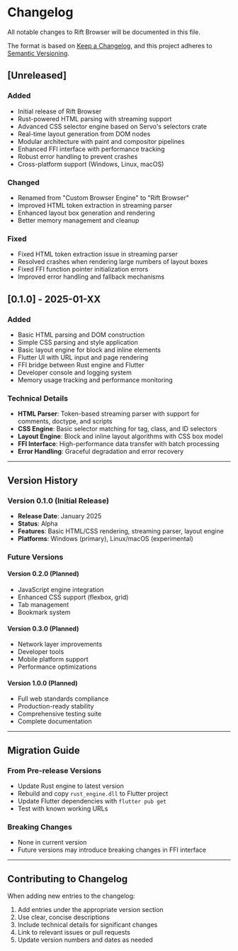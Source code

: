 # Changelog

All notable changes to Rift Browser will be documented in this file.

The format is based on [Keep a Changelog](https://keepachangelog.com/en/1.0.0/),
and this project adheres to [Semantic Versioning](https://semver.org/spec/v2.0.0.html).

## [Unreleased]

### Added
- Initial release of Rift Browser
- Rust-powered HTML parsing with streaming support
- Advanced CSS selector engine based on Servo's selectors crate
- Real-time layout generation from DOM nodes
- Modular architecture with paint and compositor pipelines
- Enhanced FFI interface with performance tracking
- Robust error handling to prevent crashes
- Cross-platform support (Windows, Linux, macOS)

### Changed
- Renamed from "Custom Browser Engine" to "Rift Browser"
- Improved HTML token extraction in streaming parser
- Enhanced layout box generation and rendering
- Better memory management and cleanup

### Fixed
- Fixed HTML token extraction issue in streaming parser
- Resolved crashes when rendering large numbers of layout boxes
- Fixed FFI function pointer initialization errors
- Improved error handling and fallback mechanisms

## [0.1.0] - 2025-01-XX

### Added
- Basic HTML parsing and DOM construction
- Simple CSS parsing and style application
- Basic layout engine for block and inline elements
- Flutter UI with URL input and page rendering
- FFI bridge between Rust engine and Flutter
- Developer console and logging system
- Memory usage tracking and performance monitoring

### Technical Details
- **HTML Parser**: Token-based streaming parser with support for comments, doctype, and scripts
- **CSS Engine**: Basic selector matching for tag, class, and ID selectors
- **Layout Engine**: Block and inline layout algorithms with CSS box model
- **FFI Interface**: High-performance data transfer with batch processing
- **Error Handling**: Graceful degradation and error recovery

---

## Version History

### Version 0.1.0 (Initial Release)
- **Release Date**: January 2025
- **Status**: Alpha
- **Features**: Basic HTML/CSS rendering, streaming parser, layout engine
- **Platforms**: Windows (primary), Linux/macOS (experimental)

### Future Versions

#### Version 0.2.0 (Planned)
- JavaScript engine integration
- Enhanced CSS support (flexbox, grid)
- Tab management
- Bookmark system

#### Version 0.3.0 (Planned)
- Network layer improvements
- Developer tools
- Mobile platform support
- Performance optimizations

#### Version 1.0.0 (Planned)
- Full web standards compliance
- Production-ready stability
- Comprehensive testing suite
- Complete documentation

---

## Migration Guide

### From Pre-release Versions
- Update Rust engine to latest version
- Rebuild and copy `rust_engine.dll` to Flutter project
- Update Flutter dependencies with `flutter pub get`
- Test with known working URLs

### Breaking Changes
- None in current version
- Future versions may introduce breaking changes in FFI interface

---

## Contributing to Changelog

When adding new entries to the changelog:
1. Add entries under the appropriate version section
2. Use clear, concise descriptions
3. Include technical details for significant changes
4. Link to relevant issues or pull requests
5. Update version numbers and dates as needed 